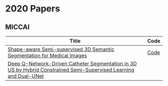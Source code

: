 # 2020 Papers

## MICCAI

| Title | Code |
| --- | --- |
| [Shape-aware Semi-supervised 3D Semantic Segmentation for Medical Images](https://arxiv.org/abs/2007.10732) | [Code](https://github.com/kleinzcy/SASSnet) |
| [Deep Q-Network-Driven Catheter Segmentation in 3D US by Hybrid Constrained Semi-Supervised Learning and Dual-UNet](https://arxiv.org/abs/2006.14702) |  |

